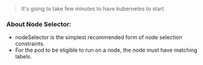 >It's going to take few minutes to have kubernetes to start.

### About Node Selector:
- nodeSelector is the simplest recommended form of node selection constraints.
- For the pod to be eligible to run on a node, the node must have matching labels.